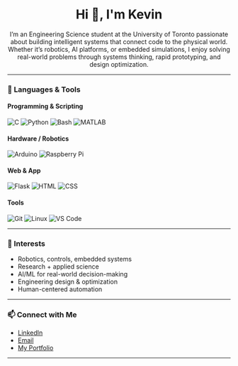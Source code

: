 <h1 align="center">Hi 👋, I'm Kevin</h1>
<p align="center">I’m an Engineering Science student at the University of Toronto passionate about building intelligent systems that connect code to the physical world. Whether it’s robotics, AI platforms, or embedded simulations, I enjoy solving real-world problems through systems thinking, rapid prototyping, and design optimization. </p>

---
### 🔧 Languages & Tools

#### **Programming & Scripting**
![C](https://img.shields.io/badge/C-A8B9CC?style=for-the-badge&logo=c&logoColor=black)
![Python](https://img.shields.io/badge/Python-3776AB?style=for-the-badge&logo=python&logoColor=white)
![Bash](https://img.shields.io/badge/Bash-4EAA25?style=for-the-badge&logo=gnubash&logoColor=white)
![MATLAB](https://img.shields.io/badge/MATLAB-ff6c00?style=for-the-badge&logo=mathworks&logoColor=white)


#### **Hardware / Robotics**
![Arduino](https://img.shields.io/badge/Arduino-00979D?style=for-the-badge&logo=arduino&logoColor=white)
![Raspberry Pi](https://img.shields.io/badge/Raspberry%20Pi-C51A4A?style=for-the-badge&logo=raspberrypi&logoColor=white)


#### **Web & App**
![Flask](https://img.shields.io/badge/Flask-000000?style=for-the-badge&logo=flask&logoColor=white)
![HTML](https://img.shields.io/badge/HTML5-E34F26?style=for-the-badge&logo=html5&logoColor=white)
![CSS](https://img.shields.io/badge/CSS3-1572B6?style=for-the-badge&logo=css3&logoColor=white)

#### **Tools**
![Git](https://img.shields.io/badge/Git-F05032?style=for-the-badge&logo=git&logoColor=white)
![Linux](https://img.shields.io/badge/Linux-FCC624?style=for-the-badge&logo=linux&logoColor=black)
![VS Code](https://img.shields.io/badge/VS%20Code-007ACC?style=for-the-badge&logo=visualstudiocode&logoColor=white)

---

### 🌱 Interests

- Robotics, controls, embedded systems
- Research + applied science
- AI/ML for real-world decision-making
- Engineering design & optimization
- Human-centered automation


---

### 📫 Connect with Me

- [LinkedIn](https://www.linkedin.com/in/pengkev/)
- [Email](mailto:kev.peng@mail.utoronto.ca)
- [My Portfolio](https://pengkev.com) <!-- replace if/when you make one -->

---

